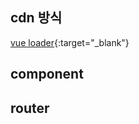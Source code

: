 ## cdn 방식

[vue loader](https://github.com/FranckFreiburger/vue3-sfc-loader){:target="_blank"}

## component

## router
